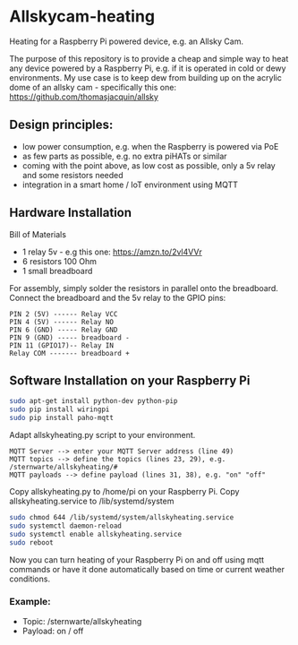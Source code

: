 # Allskycam-heating
Heating for a Raspberry Pi powered device, e.g. an Allsky Cam.

The purpose of this repository is to provide a cheap and simple way to heat any device powered by a Raspberry Pi, e.g. if it is operated in cold or dewy environments. My use case is to keep dew from building up on the acrylic dome of an allsky cam - specifically this one: https://github.com/thomasjacquin/allsky

## Design principles:
- low power consumption, e.g. when the Raspberry is powered via PoE
- as few parts as possible, e.g. no extra piHATs or similar
- coming with the point above, as low cost as possible, only a 5v relay and some resistors needed
- integration in a smart home / IoT environment using MQTT

## Hardware Installation

Bill of Materials
-  1 relay 5v - e.g this one: https://amzn.to/2vl4VVr
-  6 resistors 100 Ohm
-  1 small breadboard

For assembly, simply solder the resistors in parallel onto the breadboard.
Connect the breadboard and the 5v relay to the GPIO pins:
```
PIN 2 (5V) ------ Relay VCC
PIN 4 (5V) ------ Relay NO
PIN 6 (GND) ----- Relay GND
PIN 9 (GND) ----- breadboard -
PIN 11 (GPIO17)-- Relay IN
Relay COM ------- breadboard +
```

## Software Installation on your Raspberry Pi

```sh
sudo apt-get install python-dev python-pip
sudo pip install wiringpi
sudo pip install paho-mqtt
```

Adapt allskyheating.py script to your environment.

```
MQTT Server --> enter your MQTT Server address (line 49)
MQTT topics --> define the topics (lines 23, 29), e.g. /sternwarte/allskyheating/#
MQTT payloads --> define payload (lines 31, 38), e.g. "on" "off"
```

Copy allskyheating.py to /home/pi on your Raspberry Pi.
Copy allskyheating.service to /lib/systemd/system

```sh
sudo chmod 644 /lib/systemd/system/allskyheating.service
sudo systemctl daemon-reload
sudo systemctl enable allskyheating.service
sudo reboot
```

Now you can turn heating of your Raspberry Pi on and off using mqtt commands or have it done automatically based on time or current weather conditions.

### Example:
- Topic: /sternwarte/allskyheating
- Payload: on / off
